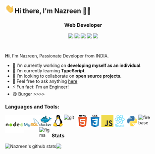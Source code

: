 # <h2> <img src="https://raw.githubusercontent.com/ABSphreak/ABSphreak/master/gifs/Hi.gif" width="30px">Hi there, I'm Nazreen 👩‍💻</h2>
<h3 align="center"> Web Developer</h3>
<div align="center">

[<img height="30" src="https://img.shields.io/badge/twitter-%231DA1F2.svg?&style=for-the-badge&logo=twitter&logoColor=white" />](https://twitter.com/NazreenShaikh6)
[<img height="30" src="https://img.shields.io/badge/linkedin-%230077B5.svg?&style=for-the-badge&logo=linkedin&logoColor=white" />](https://www.linkedin.com/in/nazreen-sheikh-865653198/)
[<img height="30" src="https://img.shields.io/badge/DEV.TO-%230A0A0A.svg?&style=for-the-badge&logo=dev.to&logoColor=white" />](https://dev.to/nazreen)
[<img height="30" src = "https://img.shields.io/badge/instagram-%23E4405F.svg?&style=for-the-badge&logo=instagram&logoColor=white" />](https://www.instagram.com/nazreen_sheikhh/)
[<img height="30" src="https://img.shields.io/badge/gmail-D14836?&style=for-the-badge&logo=gmail&logoColor=white" />](mailto:nazreenshaikh0077@gmail.com)
<br/>
 </div>
 <br/>


**Hi**, I'm Nazreen, Passionate Developer from INDIA.

- 🔭 I’m currently working on **developing myself as an individual**.
- 🌱 I’m currently learning **TypeScript**.
- 👯 I’m looking to collaborate on **open source projects**.
- 💬 Feel free to ask anything [here](mailto:nazreenshaikh0077@gmail.com)
- ⚡ Fun fact: I'm an Engineer!
- 😋 Burger >>>>
<h3 align="left">Languages and Tools:</h3>

<a href="https://nodejs.org" target="_blank"> <img align="left" src="https://raw.githubusercontent.com/devicons/devicon/master/icons/nodejs/nodejs-original-wordmark.svg" alt="nodejs" width="60" height="60"/> </a>

 <a href="https://www.mysql.com/" target="_blank"> <img align="left" src="https://raw.githubusercontent.com/devicons/devicon/master/icons/mysql/mysql-original-wordmark.svg" alt="mysql" width="50" height="50"/> </a>

<a href="https://www.docker.com/" target="_blank"> <img align="left" src="https://raw.githubusercontent.com/devicons/devicon/master/icons/docker/docker-original-wordmark.svg" alt="docker" width="40" height="40"/></a>

<a href="https://www.linux.org/" target="_blank"> <img align="left" src="https://raw.githubusercontent.com/devicons/devicon/master/icons/linux/linux-original.svg" alt="linux" width="40" height="40"/> </a>

<a href="https://git-scm.com/" target="_blank"> <img align="left" src="https://www.vectorlogo.zone/logos/git-scm/git-scm-icon.svg" alt="git" width="40" height="40"/> </a>

<a href="https://www.w3.org/html/" target="_blank"> <img align="left" src="https://raw.githubusercontent.com/devicons/devicon/master/icons/html5/html5-original-wordmark.svg" alt="html" width="40" height="40"/> </a>

<a href="https://www.w3schools.com/css/" target="_blank"> <img align="left" align="left" src="https://raw.githubusercontent.com/devicons/devicon/master/icons/css3/css3-original-wordmark.svg" alt="css3" width="40" height="40"/></a>

<a href="https://developer.mozilla.org/en-US/docs/Web/JavaScript" target="_blank"> <img align="left" src="https://raw.githubusercontent.com/devicons/devicon/master/icons/javascript/javascript-original.svg" alt="javascript" width="40" height="40"/> </a>

<a href="https://reactjs.org/" target="_blank"> <img align="left" src="https://raw.githubusercontent.com/devicons/devicon/master/icons/react/react-original-wordmark.svg" alt="react" width="40" height="40"/> </a>

<a href="https://www.python.org" target="_blank"> <img align="left" src="https://raw.githubusercontent.com/devicons/devicon/master/icons/python/python-original.svg" alt="python" width="40" height="40"/> </a>

<a href="https://firebase.google.com/" target="_blank"> <img align="left" src="https://www.vectorlogo.zone/logos/firebase/firebase-icon.svg" alt="firebase" width="40" height="40"/></a>

<a href="https://figma.com/" target="_blank"> <img align="left" src="https://www.vectorlogo.zone/logos/figma/figma-icon.svg" alt="figma" width="40" height="40"/> </a>

<br/>
<br/>

### Stats
  <img align="left"  src="https://github-readme-stats.vercel.app/api?username=NazreenSheikh&show_icons=true&include_all_commits=true&theme=material-palenight" alt="Nazreen's github stats" />
  <img align="left" src="https://github-readme-stats.vercel.app/api/top-langs/?username=NazreenSheikh&layout=compact&theme=material-palenight" />
